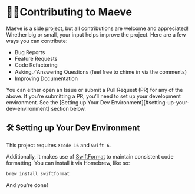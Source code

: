 # 🤝🏼Contributing to Maeve

Maeve is a side project, but all contributions are welcome and appreciated! Whether big or
small, your input helps improve the project. Here are a few ways you can contribute:

- Bug Reports
- Feature Requests
- Code Refactoring
- Asking／Answering Questions (feel free to chime in via the comments)
- Improving Documentation

You can either open an Issue or submit a Pull Request (PR) for any of the above. If you’re
submitting a PR, you’ll need to set up your development environment. See the \[Setting up Your
Dev Environment\]\[#setting-up-your-dev-environment\] section below.

## 🛠️ Setting up Your Dev Environment

This project requires `Xcode 16` and `Swift 6`.

Additionally, it makes use of [SwiftFormat](https://github.com/nicklockwood/SwiftFormat) to
maintain consistent code formatting. You can install it via Homebrew, like so:

```bash
brew install swiftformat
```

And you're done!
